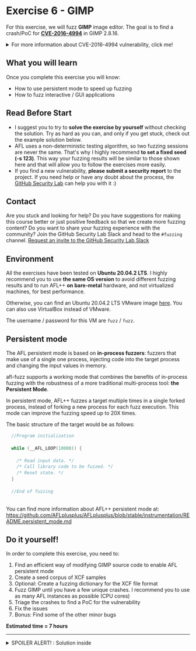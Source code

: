 # Exercise 6 - GIMP

For this exercise, we will fuzz **GIMP** image editor. The goal is to find a crash/PoC for [**CVE-2016-4994**](https://www.cvedetails.com/cve/CVE-2016-4994/) in GIMP 2.8.16.

<details>
  <summary>For more information about CVE-2016-4994 vulnerability, click me!</summary>
  --------------------------------------------------------------------------------------------------------
  
  **CVE-2016-4994** is an Use-After-Free vulnerability that can be triggered via a crafted XCF file.
  
 Use after free errors occur when a program continues to use a pointer after it has been freed.
  
 This can have any number of adverse consequences, ranging from the corruption of valid data to the execution of arbitrary code.
 
 You can find more information about Use-After-Free vulnerabilities at the following link: https://cwe.mitre.org/data/definitions/416.html
  
</details>


## What you will learn
Once you complete this exercise you will know:
- How to use persistent mode to speed up fuzzing
- How to fuzz interactive / GUI applications 

## Read Before Start
- I suggest you to try to **solve the exercise by yourself** without checking the solution. Try as hard as you can, and only if you get stuck, check out the example solution below.
- AFL uses a non-deterministic testing algorithm, so two fuzzing sessions are never the same. That's why I highly recommend **to set a fixed seed (-s 123)**. This way your fuzzing results will be similar to those shown here and that will allow you to follow the exercises more easily.  
- If you find a new vulnerability, **please submit a security report** to the project. If you need help or have any doubt about the process, the [GitHub Security Lab](mailto:securitylab.github.com) can help you with it :)

## Contact
Are you stuck and looking for help? Do you have suggestions for making this course better or just positive feedback so that we create more fuzzing content?
Do you want to share your fuzzing experience with the community?
Join the GitHub Security Lab Slack and head to the `#fuzzing` channel. [Request an invite to the GitHub Security Lab Slack](mailto:securitylab-social@github.com?subject=Request%20an%20invite%20to%20the%20GitHub%20Security%20Lab%20Slack)

## Environment

All the exercises have been tested on **Ubuntu 20.04.2 LTS**. I highly recommend you to use **the same OS version** to avoid different fuzzing results and to run AFL++ **on bare-metal** hardware, and not virtualized machines, for best performance.

Otherwise, you can find an Ubuntu 20.04.2 LTS VMware image [here](https://drive.google.com/file/d/1_m1x-SHcm7Muov2mlmbbt8nkrMYp0Q3K/view?usp=sharing). You can also use VirtualBox instead of VMware.

The username / password for this VM are `fuzz` / `fuzz`.

## Persistent mode

The AFL persistent mode is based on **in-process fuzzers**: fuzzers that make use of a single one process, injecting code into the target process and changing the input values in memory.

afl-fuzz supports a working mode that combines the benefits of in-process fuzzing with the robustness of a more traditional multi-process tool: **the Persistent Mode**.

In persistent mode, AFL++ fuzzes a target multiple times in a single forked process, instead of forking a new process for each fuzz execution. This mode can improve the fuzzing speed up to 20X times.

The basic structure of the target would be as follows:
```C
  //Program initialization

  while (__AFL_LOOP(10000)) {

    /* Read input data. */
    /* Call library code to be fuzzed. */
    /* Reset state. */
  }
  
  //End of fuzzing
  
```

You can find more information about AFL++ persistent mode at: https://github.com/AFLplusplus/AFLplusplus/blob/stable/instrumentation/README.persistent_mode.md

## Do it yourself!
In order to complete this exercise, you need to:
1) Find an efficient way of modifying GIMP source code to enable AFL persistent mode
2) Create a seed corpus of XCF samples
3) Optional: Create a fuzzing dictionary for the XCF file format
4) Fuzz GIMP until you have a few unique crashes. I recommend you to use as many AFL instances as possible (CPU cores)
5) Triage the crashes to find a PoC for the vulnerability
6) Fix the issues
7) Bonus: Find some of the other minor bugs

**Estimated time = 7 hours**

---------------------------------------------------------------------------------------------------------------------------------------------------

<details>
  <summary>SPOILER ALERT! : Solution inside</summary>

### Download and build your target
  
Let's first get our fuzzing target. Create a new directory for the project you want to fuzz:
```
cd $HOME
mkdir Fuzzing_gimp && cd Fuzzing_gimp
```
  
Now, install the required dependencies:
```
sudo apt-get install build-essential libatk1.0-dev libfontconfig1-dev libcairo2-dev libgudev-1.0-0 libdbus-1-dev libdbus-glib-1-dev libexif-dev libxfixes-dev libgtk2.0-dev python2.7-dev libpango1.0-dev libglib2.0-dev zlib1g-dev intltool libbabl-dev
```

We also need **GEGL 0.2(Generic Graphics Library)**. Unfortunately, we cannot find the gegl-0.2.0 package in our Ubuntu distribution. So, we need to download and build this library from source code. Just type:
```
wget https://download.gimp.org/pub/gegl/0.2/gegl-0.2.0.tar.bz2
tar xvf gegl-0.2.0.tar.bz2 && cd gegl-0.2.0
```
  
Now, we need to make two minor changes in the source code:
```
sed -i 's/CODEC_CAP_TRUNCATED/AV_CODEC_CAP_TRUNCATED/g' ./operations/external/ff-load.c
sed -i 's/CODEC_FLAG_TRUNCATED/AV_CODEC_FLAG_TRUNCATED/g' ./operations/external/ff-load.c
```

Build and install Gegl-0.2:  
```
./configure --enable-debug --disable-glibtest  --without-vala --without-cairo --without-pango --without-pangocairo --without-gdk-pixbuf --without-lensfun --without-libjpeg --without-libpng --without-librsvg --without-openexr --without-sdl --without-libopenraw --without-jasper --without-graphviz --without-lua --without-libavformat --without-libv4l --without-libspiro --without-exiv2 --without-umfpack
make -j$(nproc)
sudo make install
```
Don't worry if you see some error messages in the testing stage.

Now, we download and uncompress GIMP 2.8.16:
```
cd ..
wget https://mirror.klaus-uwe.me/gimp/gimp/v2.8/gimp-2.8.16.tar.bz2
tar xvf gimp-2.8.16.tar.bz2 && cd gimp-2.8.16/
```
  
Time for building GIMP using **afl-clang-lto** as the compiler (it can take some time): 
```
CC=afl-clang-lto CXX=afl-clang-lto++ PKG_CONFIG_PATH=$PKG_CONFIG_PATH:$HOME/Fuzzing_gimp/gegl-0.2.0/ CFLAGS="-fsanitize=address" CXXFLAGS="-fsanitize=address" LDFLAGS="-fsanitize=address" ./configure --disable-gtktest --disable-glibtest --disable-alsatest --disable-nls --without-libtiff --without-libjpeg --without-bzip2 --without-gs --without-libpng --without-libmng --without-libexif --without-aa --without-libxpm --without-webkit --without-librsvg --without-print --without-poppler --without-cairo-pdf --without-gvfs --without-libcurl --without-wmf --without-libjasper --without-alsa --without-gudev --disable-python --enable-gimp-console --without-mac-twain --without-script-fu --without-gudev --without-dbus --disable-mp --without-linux-input --without-xvfb-run --with-gif-compression=none --without-xmc --with-shm=none --enable-debug  --prefix="$HOME/Fuzzing_gimp/gimp-2.8.16/install"
make -j$(nproc)
make install
```
  
### Persistent mode
  
There are two very simple approaches:
  
- The first one is to modify the ``app.c`` file and include the AFL_LOOP macro into the for loop:
  
![](Images/Image0.png)
  
- The second one is to insert the AFL_LOOP macro inside the ``xcf_load_invoker`` function:
  
![](Images/Image1.png)
  
While the first one allows us to target different input formats, the second is faster and we will have more chances to catch the bug.
  
You can download the patch for the second one [here](./persistent.patch)
  
### Seed corpus creation
  
I recommend you to create multiple GIMP projects and save them to obtain multiple .xcf samples  

Alternatively, you can just copy the [SampleInput.xcf](./SampleInput.xcf) file to your AFL input folder
  
### Fuzzing time

Since the vulnerability affects GIMP core, we can save some startup time by removing plugins that we don't need:
```
rm ./install/lib/gimp/2.0/plug-ins/*
```
  
Now, you can run the fuzzer with the following command:
```
ASAN_OPTIONS=detect_leaks=0,abort_on_error=1,symbolize=0 afl-fuzz -i './afl_in' -o './afl_out' -D -t 100 -- ./install/bin/gimp-console-2.8 --verbose -d -f @@
```
  
Some notes:
- `gimp-console-2.8` is a console-only version of GIMP
- I recommend enabling deterministic mutations (-D)
- There is also an infinite loop bug in the code, so we need to set a low timeout limit (-t 100)

  
After a while, you should have multiple crashes:
![](Images/Image2.png)  

### Triage
  
The ASan trace may look like:
  
![](Images/Image3.png)  
  
### Fix the issues
  
The last step of the exercise is to fix both bugs. Rebuild your target after the fixes and check that your PoCs don't crash the program anymore. This last part is left as an exercise for the student.
  
  <details>
  <summary>Solution inside</summary>
   --------------------------------------------------------------------------------------------------
    
  Official fixes:
    
  - https://gitlab.gnome.org/GNOME/gimp/-/commit/6d804bf9ae77bc86a0a97f9b944a129844df9395
    
   </details> 

Alternatively, you can download a newer version of GIMP, and check that both bugs have been fixed.
  
  
### Bonus

There are other minor bugs in the code. I've found:

- A null dereference bug
- An infinite loop bug
- A memory exhaustion bug

I encourage you to try to find all of them!
  
</details>
